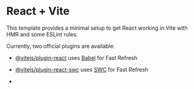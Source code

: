 # React + Vite

This template provides a minimal setup to get React working in Vite with HMR and some ESLint rules.

Currently, two official plugins are available:

- [@vitejs/plugin-react](https://github.com/vitejs/vite-plugin-react/blob/main/packages/plugin-react/README.md) uses [Babel](https://babeljs.io/) for Fast Refresh
- [@vitejs/plugin-react-swc](https://github.com/vitejs/vite-plugin-react-swc) uses [SWC](https://swc.rs/) for Fast Refresh

- <img src="[https://github.com/iamrishi007/Cora-Website/blob/main/readme.img/Screenshot%202023-12-01%20004919.png](https://github.com/iamrishi007/CW-Project-II/blob/main/Urban_Monkey/urbon.png)" alt="">

